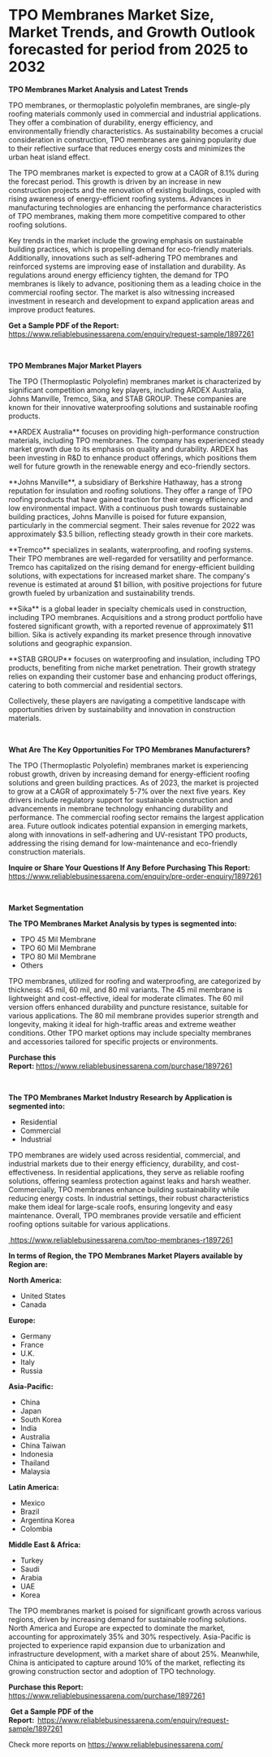 <p><h1>TPO Membranes Market Size, Market Trends, and Growth Outlook forecasted for period from 2025 to 2032</h1></p><p><strong>TPO Membranes Market Analysis and Latest Trends</strong></p>
<p><p>TPO membranes, or thermoplastic polyolefin membranes, are single-ply roofing materials commonly used in commercial and industrial applications. They offer a combination of durability, energy efficiency, and environmentally friendly characteristics. As sustainability becomes a crucial consideration in construction, TPO membranes are gaining popularity due to their reflective surface that reduces energy costs and minimizes the urban heat island effect.</p><p>The TPO membranes market is expected to grow at a CAGR of 8.1% during the forecast period. This growth is driven by an increase in new construction projects and the renovation of existing buildings, coupled with rising awareness of energy-efficient roofing systems. Advances in manufacturing technologies are enhancing the performance characteristics of TPO membranes, making them more competitive compared to other roofing solutions.</p><p>Key trends in the market include the growing emphasis on sustainable building practices, which is propelling demand for eco-friendly materials. Additionally, innovations such as self-adhering TPO membranes and reinforced systems are improving ease of installation and durability. As regulations around energy efficiency tighten, the demand for TPO membranes is likely to advance, positioning them as a leading choice in the commercial roofing sector. The market is also witnessing increased investment in research and development to expand application areas and improve product features.</p></p>
<p><strong>Get a Sample PDF of the Report:&nbsp;</strong> <a href="https://www.reliablebusinessarena.com/enquiry/request-sample/1897261?utm_campaign=3041&utm_medium=2&utm_source=Github&utm_content=ia&utm_term=02042025&utm_id=tpo-membranes">https://www.reliablebusinessarena.com/enquiry/request-sample/1897261</a></p>
<p>&nbsp;</p>
<p><strong>TPO Membranes Major Market Players</strong></p>
<p><p>The TPO (Thermoplastic Polyolefin) membranes market is characterized by significant competition among key players, including ARDEX Australia, Johns Manville, Tremco, Sika, and STAB GROUP. These companies are known for their innovative waterproofing solutions and sustainable roofing products.</p><p>**ARDEX Australia** focuses on providing high-performance construction materials, including TPO membranes. The company has experienced steady market growth due to its emphasis on quality and durability. ARDEX has been investing in R&D to enhance product offerings, which positions them well for future growth in the renewable energy and eco-friendly sectors.</p><p>**Johns Manville**, a subsidiary of Berkshire Hathaway, has a strong reputation for insulation and roofing solutions. They offer a range of TPO roofing products that have gained traction for their energy efficiency and low environmental impact. With a continuous push towards sustainable building practices, Johns Manville is poised for future expansion, particularly in the commercial segment. Their sales revenue for 2022 was approximately $3.5 billion, reflecting steady growth in their core markets.</p><p>**Tremco** specializes in sealants, waterproofing, and roofing systems. Their TPO membranes are well-regarded for versatility and performance. Tremco has capitalized on the rising demand for energy-efficient building solutions, with expectations for increased market share. The company's revenue is estimated at around $1 billion, with positive projections for future growth fueled by urbanization and sustainability trends.</p><p>**Sika** is a global leader in specialty chemicals used in construction, including TPO membranes. Acquisitions and a strong product portfolio have fostered significant growth, with a reported revenue of approximately $11 billion. Sika is actively expanding its market presence through innovative solutions and geographic expansion.</p><p>**STAB GROUP** focuses on waterproofing and insulation, including TPO products, benefiting from niche market penetration. Their growth strategy relies on expanding their customer base and enhancing product offerings, catering to both commercial and residential sectors. </p><p>Collectively, these players are navigating a competitive landscape with opportunities driven by sustainability and innovation in construction materials.</p></p>
<p>&nbsp;</p>
<p><strong>What Are The Key Opportunities For TPO Membranes Manufacturers?</strong></p>
<p><p>The TPO (Thermoplastic Polyolefin) membranes market is experiencing robust growth, driven by increasing demand for energy-efficient roofing solutions and green building practices. As of 2023, the market is projected to grow at a CAGR of approximately 5-7% over the next five years. Key drivers include regulatory support for sustainable construction and advancements in membrane technology enhancing durability and performance. The commercial roofing sector remains the largest application area. Future outlook indicates potential expansion in emerging markets, along with innovations in self-adhering and UV-resistant TPO products, addressing the rising demand for low-maintenance and eco-friendly construction materials.</p></p>
<p><strong>Inquire or Share Your Questions If Any Before Purchasing This Report:</strong> <a href="https://www.reliablebusinessarena.com/enquiry/pre-order-enquiry/1897261?utm_campaign=3041&utm_medium=2&utm_source=Github&utm_content=ia&utm_term=02042025&utm_id=tpo-membranes">https://www.reliablebusinessarena.com/enquiry/pre-order-enquiry/1897261</a></p>
<p>&nbsp;</p>
<p><strong>Market Segmentation</strong></p>
<p><strong>The TPO Membranes Market Analysis by types is segmented into:</strong></p>
<p><ul><li>TPO 45 Mil Membrane</li><li>TPO 60 Mil Membrane</li><li>TPO 80 Mil Membrane</li><li>Others</li></ul></p>
<p><p>TPO membranes, utilized for roofing and waterproofing, are categorized by thickness: 45 mil, 60 mil, and 80 mil variants. The 45 mil membrane is lightweight and cost-effective, ideal for moderate climates. The 60 mil version offers enhanced durability and puncture resistance, suitable for various applications. The 80 mil membrane provides superior strength and longevity, making it ideal for high-traffic areas and extreme weather conditions. Other TPO market options may include specialty membranes and accessories tailored for specific projects or environments.</p></p>
<p><strong>Purchase this Report:&nbsp;</strong><a href="https://www.reliablebusinessarena.com/purchase/1897261?utm_campaign=3041&utm_medium=2&utm_source=Github&utm_content=ia&utm_term=02042025&utm_id=tpo-membranes">https://www.reliablebusinessarena.com/purchase/1897261</a></p>
<p>&nbsp;</p>
<p><strong>The TPO Membranes Market Industry Research by Application is segmented into:</strong></p>
<p><ul><li>Residential</li><li>Commercial</li><li>Industrial</li></ul></p>
<p><p>TPO membranes are widely used across residential, commercial, and industrial markets due to their energy efficiency, durability, and cost-effectiveness. In residential applications, they serve as reliable roofing solutions, offering seamless protection against leaks and harsh weather. Commercially, TPO membranes enhance building sustainability while reducing energy costs. In industrial settings, their robust characteristics make them ideal for large-scale roofs, ensuring longevity and easy maintenance. Overall, TPO membranes provide versatile and efficient roofing options suitable for various applications.</p></p>
<p><a href="https://www.reliablebusinessarena.com/tpo-membranes-r1897261?utm_campaign=3041&utm_medium=2&utm_source=Github&utm_content=ia&utm_term=02042025&utm_id=tpo-membranes">&nbsp;https://www.reliablebusinessarena.com/tpo-membranes-r1897261</a></p>
<p><strong>In terms of Region, the TPO Membranes Market Players available by Region are:</strong></p>
<p>
    <p> <strong> North America: </strong>
        <ul>
            <li>United States</li>
            <li>Canada</li>
        </ul>
        </p> 
    <p> <strong> Europe: </strong>
        <ul>
            <li>Germany</li>
            <li>France</li>
            <li>U.K.</li>
            <li>Italy</li>
            <li>Russia</li>
        </ul>
        </p> 
    <p> <strong> Asia-Pacific: </strong>
        <ul>
            <li>China</li>
            <li>Japan</li>
            <li>South Korea</li>
            <li>India</li>
            <li>Australia</li>
            <li>China Taiwan</li>
            <li>Indonesia</li>
            <li>Thailand</li>
            <li>Malaysia</li>
        </ul>
        </p> 
    <p> <strong> Latin America: </strong>
        <ul>
            <li>Mexico</li>
            <li>Brazil</li>
            <li>Argentina Korea</li>
            <li>Colombia</li>
        </ul>
        </p> 
    <p> <strong> Middle East & Africa: </strong>
        <ul>
            <li>Turkey</li>
            <li>Saudi</li>
            <li>Arabia</li>
            <li>UAE</li>
            <li>Korea</li>
        </ul>
    </p>
    </p>
<p><p>The TPO membranes market is poised for significant growth across various regions, driven by increasing demand for sustainable roofing solutions. North America and Europe are expected to dominate the market, accounting for approximately 35% and 30% respectively. Asia-Pacific is projected to experience rapid expansion due to urbanization and infrastructure development, with a market share of about 25%. Meanwhile, China is anticipated to capture around 10% of the market, reflecting its growing construction sector and adoption of TPO technology.</p></p>
<p><strong>Purchase this Report: </strong><a href="https://www.reliablebusinessarena.com/purchase/1897261?utm_campaign=3041&utm_medium=2&utm_source=Github&utm_content=ia&utm_term=02042025&utm_id=tpo-membranes">https://www.reliablebusinessarena.com/purchase/1897261</a></p>
<p>&nbsp;<strong>Get a Sample PDF of the Report:&nbsp;&nbsp;</strong><a href="https://www.reliablebusinessarena.com/enquiry/request-sample/1897261?utm_campaign=3041&utm_medium=2&utm_source=Github&utm_content=ia&utm_term=02042025&utm_id=tpo-membranes">https://www.reliablebusinessarena.com/enquiry/request-sample/1897261</a></p>
<p><strong></strong></p>
<p>Check more reports on <a href="https://www.reliablebusinessarena.com/?utm_campaign=3041&utm_medium=2&utm_source=Github&utm_content=ia&utm_term=02042025&utm_id=tpo-membranes">https://www.reliablebusinessarena.com/</a></p>